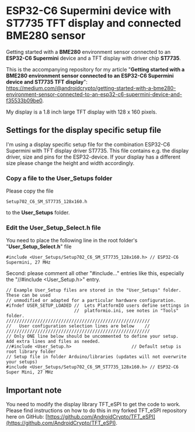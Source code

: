 # ESP32-C6 Supermini device with ST7735 TFT display and connected BME280 sensor
 Getting started with a **BME280** environment sensor connected to an **ESP32-C6 Supermini** device and a TFT display with driver chip **ST7735**.

This is the accompanying repository for my article "**Getting started with a BME280 environment sensor connected to an ESP32-C6 Supermini device and ST7735 TFT display**": https://medium.com/@androidcrypto/getting-started-with-a-bme280-environment-sensor-connected-to-an-esp32-c6-supermini-device-and-f35533b09be0.

My display is a 1.8 inch large TFT display with 128 x 160 pixels.


## Settings for the display specific setup file

I'm using a display specific setup file for the combination ESP32-C6 Supermini with TFT display driver ST7735. This file contains e.g. the display driver, size and pins for the ESP32-device. If your display has a different size please change the height and width accordingly. 

### Copy a file to the User_Setups folder

Please copy the file

    Setup702_C6_SM_ST7735_128x160.h

to the **User_Setups** folder.

### Edit the User_Setup_Select.h file

You need to place the following line in the root folder's "**User_Setup_Select.h**" file

    #include <User_Setups/Setup702_C6_SM_ST7735_128x160.h> // ESP32-C6 Supermini, 27 MHz

Second: please comment all other "#include..." entries like this, especially the "//#include <User_Setup.h>" entry.

````
// Example User_Setup files are stored in the "User_Setups" folder. These can be used
// unmodified or adapted for a particular hardware configuration.
#ifndef USER_SETUP_LOADED //  Lets PlatformIO users define settings in
                          //  platformio.ini, see notes in "Tools" folder.
///////////////////////////////////////////////////////
//   User configuration selection lines are below    //
///////////////////////////////////////////////////////
// Only ONE line below should be uncommented to define your setup.  Add extra lines and files as needed.
//#include <User_Setup.h>                       // Default setup is root library folder
// Setup file in folder Arduino/libraries (updates will not overwrite your setups)
#include <User_Setups/Setup702_C6_SM_ST7735_128x160.h> // ESP32-C6 Super Mini, 27 MHz
````

## Important note

You need to modify the display library TFT_eSPI to get the code to work. Please find instructions on how to do this in my forked TFT_eSPI repository here on GitHub: [https://github.com/AndroidCrypto/TFT_eSPI](https://github.com/AndroidCrypto/TFT_eSPI).


